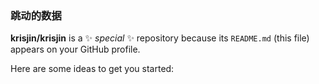 ### 跳动的数据

<!--<img src="./img/dance_data.png" height="130px" width="130px" >-->

**krisjin/krisjin** is a ✨ _special_ ✨ repository because its `README.md` (this file) appears on your GitHub profile.

Here are some ideas to get you started:
